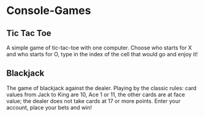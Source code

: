 # Console-Games

## Tic Tac Toe

A simple game of tic-tac-toe with one computer. 
Choose who starts for X and who starts for O, 
type in the index of the cell that would go and enjoy it!

## Blackjack

The game of blackjack against the dealer.
Playing by the classic rules: card values from Jack to King are 10, 
Ace 1 or 11, the other cards are at face value;
the dealer does not take cards at 17 or more points.
Enter your account, place your bets and win!
